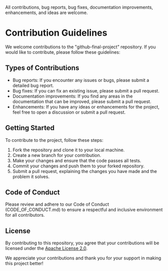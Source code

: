 All contributions, bug reports, bug fixes, documentation improvements, enhancements, and ideas are welcome.
# Contribution Guidelines

We welcome contributions to the "github-final-project" repository. If you would like to contribute, please follow these guidelines:

## Types of Contributions

- Bug reports: If you encounter any issues or bugs, please submit a detailed bug report.
- Bug fixes: If you can fix an existing issue, please submit a pull request.
- Documentation improvements: If you find any areas in the documentation that can be improved, please submit a pull request.
- Enhancements: If you have any ideas or enhancements for the project, feel free to open a discussion or submit a pull request.

## Getting Started

To contribute to the project, follow these steps:

1. Fork the repository and clone it to your local machine.
2. Create a new branch for your contribution.
3. Make your changes and ensure that the code passes all tests.
4. Commit your changes and push them to your forked repository.
5. Submit a pull request, explaining the changes you have made and the problem it solves.

## Code of Conduct

Please review and adhere to our Code of Conduct (CODE_OF_CONDUCT.md) to ensure a respectful and inclusive environment for all contributors.

## License

By contributing to this repository, you agree that your contributions will be licensed under the [Apache License 2.0](LICENSE).

We appreciate your contributions and thank you for your support in making this project better!

